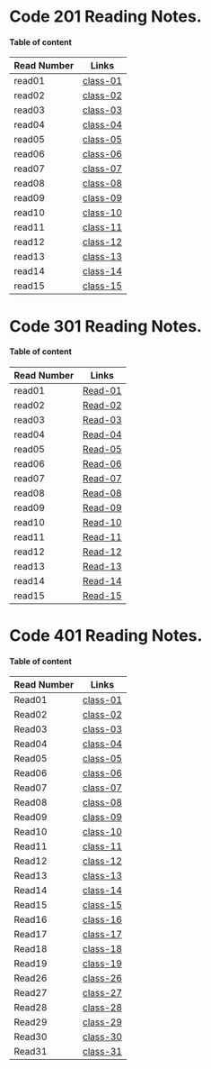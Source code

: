 
# Code 201 Reading Notes.
#### Table of content 

Read Number | Links
----------- | ------
read01 | [class-01](https://ahlamalefishat96.github.io/reading-notes/class-01)
read02 | [class-02](https://ahlamalefishat96.github.io/reading-notes/class-02)
read03 | [class-03](https://ahlamalefishat96.github.io/reading-notes/class-03)
read04 | [class-04](https://ahlamalefishat96.github.io/reading-notes/class-04)
read05 | [class-05](https://ahlamalefishat96.github.io/reading-notes/class-05)
read06 | [class-06](https://ahlamalefishat96.github.io/reading-notes/class-06)
read07 | [class-07](https://ahlamalefishat96.github.io/reading-notes/class-07)
read08 | [class-08](https://ahlamalefishat96.github.io/reading-notes/class-08)
read09 | [class-09](https://ahlamalefishat96.github.io/reading-notes/class-09)
read10 | [class-10](https://ahlamalefishat96.github.io/reading-notes/class-10)
read11 | [class-11](https://ahlamalefishat96.github.io/reading-notes/class-11)
read12 | [class-12](https://ahlamalefishat96.github.io/reading-notes/class-12)
read13 | [class-13](https://ahlamalefishat96.github.io/reading-notes/class-13)
read14 | [class-14](https://ahlamalefishat96.github.io/reading-notes/class-14)
read15 | [class-15](https://ahlamalefishat96.github.io/reading-notes/class-15)

# Code 301 Reading Notes.
#### Table of content 

Read Number | Links
----------- | ------
read01 | [Read-01](https://ahlamalefishat96.github.io/reading-notes/Read-01)
read02 | [Read-02](https://ahlamalefishat96.github.io/reading-notes/Read-02)
read03 | [Read-03](https://ahlamalefishat96.github.io/reading-notes/Read-03)
read04 | [Read-04](https://ahlamalefishat96.github.io/reading-notes/Read-04)
read05 | [Read-05](https://ahlamalefishat96.github.io/reading-notes/Read-05)
read06 | [Read-06](https://ahlamalefishat96.github.io/reading-notes/Read-06)
read07 | [Read-07](https://ahlamalefishat96.github.io/reading-notes/Read-07)
read08 | [Read-08](https://ahlamalefishat96.github.io/reading-notes/Read-08)
read09 | [Read-09](https://ahlamalefishat96.github.io/reading-notes/Read-09)
read10 | [Read-10](https://ahlamalefishat96.github.io/reading-notes/Read-10)
read11 | [Read-11](https://ahlamalefishat96.github.io/reading-notes/Read-11)
read12 | [Read-12](https://ahlamalefishat96.github.io/reading-notes/Read-12)
read13 | [Read-13](https://ahlamalefishat96.github.io/reading-notes/Read-13)
read14 | [Read-14](https://ahlamalefishat96.github.io/reading-notes/Read-14)
read15 | [Read-15](https://ahlamalefishat96.github.io/reading-notes/Read-15)

# Code 401 Reading Notes.
#### Table of content 

Read Number | Links
----------- | ------
Read01 | [class-01](https://ahlamalefishat96.github.io/reading-notes/01)
Read02 | [class-02](https://ahlamalefishat96.github.io/reading-notes/02)
Read03 | [class-03](https://ahlamalefishat96.github.io/reading-notes/03)
Read04 | [class-04](https://ahlamalefishat96.github.io/reading-notes/04)
Read05 | [class-05](https://ahlamalefishat96.github.io/reading-notes/05)
Read06 | [class-06](https://ahlamalefishat96.github.io/reading-notes/06)
Read07 | [class-07](https://ahlamalefishat96.github.io/reading-notes/07)
Read08 | [class-08](https://ahlamalefishat96.github.io/reading-notes/08)
Read09 | [class-09](https://ahlamalefishat96.github.io/reading-notes/09)
Read10 | [class-10](https://ahlamalefishat96.github.io/reading-notes/10)
Read11 | [class-11](https://ahlamalefishat96.github.io/reading-notes/11)
Read12 | [class-12](https://ahlamalefishat96.github.io/reading-notes/12)
Read13 | [class-13](https://ahlamalefishat96.github.io/reading-notes/13)
Read14 | [class-14](https://ahlamalefishat96.github.io/reading-notes/14)
Read15 | [class-15](https://ahlamalefishat96.github.io/reading-notes/15)
Read16 | [class-16](https://ahlamalefishat96.github.io/reading-notes/16)
Read17 | [class-17](https://ahlamalefishat96.github.io/reading-notes/17)
Read18 | [class-18](https://ahlamalefishat96.github.io/reading-notes/18)
Read19 | [class-19](https://ahlamalefishat96.github.io/reading-notes/19)
Read26 | [class-26](https://ahlamalefishat96.github.io/reading-notes/26)
Read27 | [class-27](https://ahlamalefishat96.github.io/reading-notes/27)
Read28 | [class-28](https://ahlamalefishat96.github.io/reading-notes/28)
Read29 | [class-29](https://ahlamalefishat96.github.io/reading-notes/29)
Read30 | [class-30](https://ahlamalefishat96.github.io/reading-notes/30)
Read31 | [class-31](https://ahlamalefishat96.github.io/reading-notes/31)






